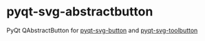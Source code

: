 # pyqt-svg-abstractbutton
PyQt QAbstractButton for <a href="https://github.com/yjg30737/pyqt-svg-button.git">pyqt-svg-button</a> and <a href="https://github.com/yjg30737/pyqt-svg-toolbutton.git">pyqt-svg-toolbutton</a>
